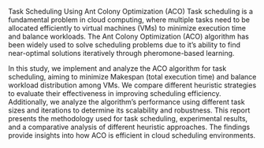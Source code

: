 Task Scheduling Using Ant Colony Optimization (ACO)
Task scheduling is a fundamental problem in cloud computing, where multiple tasks need to be allocated efficiently to virtual machines (VMs) to minimize execution time and balance workloads. The Ant Colony Optimization (ACO) algorithm has been widely used to solve scheduling problems due to it’s ability to find near-optimal solutions iteratively through pheromone-based learning.

In this study, we implement and analyze the ACO algorithm for task scheduling, aiming to minimize Makespan (total execution time) and balance workload distribution among VMs. We compare different heuristic strategies to evaluate their effectiveness in improving scheduling efficiency. Additionally, we analyze the algorithm’s performance using different task sizes and iterations to determine its scalability and robustness. This report presents the methodology used for task scheduling, experimental results, and a comparative analysis of different heuristic approaches. The findings provide insights into how ACO is efficient in cloud scheduling environments.

